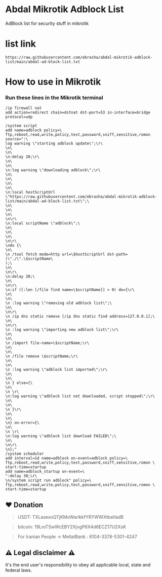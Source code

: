 # Abdal Mikrotik Adblock List
AdBlock list for security stuff in mikrotik


# list link

```
https://raw.githubusercontent.com/ebrasha/abdal-mikrotik-adblock-list/main/abdal-ad-block-list.txt
```

# How to use in  Mikrotik
### Run these lines in the Mikrotik terminal
 
 ```
/ip firewall nat
add action=redirect chain=dstnat dst-port=53 in-interface=bridge protocol=udp
```

 ```
/system script
 add name=adblock policy=\
 ftp,reboot,read,write,policy,test,password,sniff,sensitive,romon source=":\
 log warning \"starting adblock update\";\r\
 \n\
 \n\
 \n:delay 20;\r\
 \n\
 \n\
 \n:log warning \"downloading adblock\";\r\
 \n\
 \n\
 \n\
 \n\
 \n:local hostScriptUrl \"https://raw.githubusercontent.com/ebrasha/abdal-mikrotik-adblock-list/main/abdal-ad-block-list.txt\";\
 \n\
 \n\
 \n\
 \n\r\
 \n:local scriptName \"adblock\";\
 \n\
 \n\
 \n\
 \n\r\
 \ndo {\
 \n\
 \n /tool fetch mode=http url=\$hostScriptUrl dst-path=(\"./\".\$scriptName\
 );\
 \n\
 \n\r\
 \n:delay 20;\
 \n\
 \n\r\
 \n:if ([:len [/file find name=\$scriptName]] > 0) do={\r\
 \n\
 \n\
 \n :log warning \"removing old adblock list\";\
 \n\
 \n\r\
 \n /ip dns static remove [/ip dns static find address=127.0.0.1];\
 \n\
 \n\r\
 \n :log warning \"importing new adblock list\";\r\
 \n\
 \n\
 \n /import file-name=\$scriptName;\r\
 \n\
 \n\
 \n /file remove \$scriptName;\r\
 \n\
 \n\
 \n :log warning \"adblock list imported\";\r\
 \n\
 \n\
 \n } else={\
 \n\
 \n \r\
 \n:log warning \"adblock list not downloaded, script stopped\";\r\
 \n\
 \n\
 \n }\r\
 \n\
 \n\
 \n} on-error={\
 \n\
 \n \r\
 \n:log warning \"adblock list download FAILED\";\
 \n\
 \n\r\
 \n};"
 /system scheduler
 add interval=1d name=adblock on-event=adblock policy=\
 ftp,reboot,read,write,policy,test,password,sniff,sensitive,romon \
 start-time=startup
 add name=adblock_startup on-event=\
 ":delay 30;\r\
 \n/system script run adblock" policy=\
 ftp,reboot,read,write,policy,test,password,sniff,sensitive,romon \
 start-time=startup
 ```
 
 
 
 

 

## ❤️ Donation 
> USDT:      TXLasexoQTjKMoWarikkfYRYWWXtbaVadB

> bitcoin:   19LroTSwWcEBY2XjvgP6X4d6ECZ17U2XsK

> For Iranian People -> MellatBank : 6104-3378-5301-4247


## ⚠️ Legal disclaimer ⚠️

 It's the end user's responsibility to obey all applicable local, state and federal laws. 



